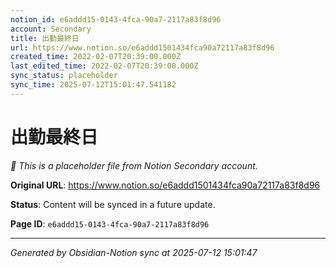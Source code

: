 ```yaml
---
notion_id: e6addd15-0143-4fca-90a7-2117a83f8d96
account: Secondary
title: 出勤最終日
url: https://www.notion.so/e6addd1501434fca90a72117a83f8d96
created_time: 2022-02-07T20:39:00.000Z
last_edited_time: 2022-02-07T20:39:00.000Z
sync_status: placeholder
sync_time: 2025-07-12T15:01:47.541182
---
```


# 出勤最終日

*🔄 This is a placeholder file from Notion Secondary account.*

**Original URL**: https://www.notion.so/e6addd1501434fca90a72117a83f8d96

**Status**: Content will be synced in a future update.

**Page ID**: `e6addd15-0143-4fca-90a7-2117a83f8d96`

---

*Generated by Obsidian-Notion sync at 2025-07-12 15:01:47*
